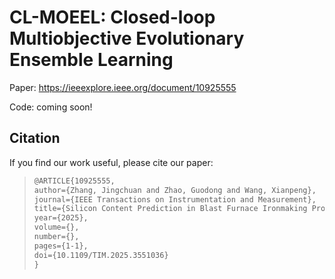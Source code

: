 # CL-MOEEL: Closed-loop Multiobjective Evolutionary Ensemble Learning

Paper: https://ieeexplore.ieee.org/document/10925555

Code: coming soon!

## Citation

If you find our work useful, please cite our paper:

> ```latex
> @ARTICLE{10925555,
> author={Zhang, Jingchuan and Zhao, Guodong and Wang, Xianpeng},
> journal={IEEE Transactions on Instrumentation and Measurement}, 
> title={Silicon Content Prediction in Blast Furnace Ironmaking Process Based on Closed-loop Multiobjective Evolutionary Ensemble Learning}, 
> year={2025},
> volume={},
> number={},
> pages={1-1},
> doi={10.1109/TIM.2025.3551036}
> }
```
